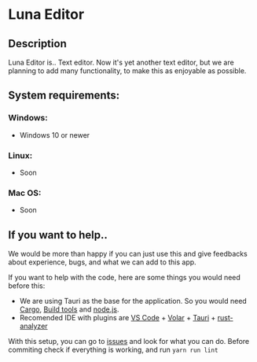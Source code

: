 # Luna Editor

## Description

Luna Editor is.. Text editor. Now it's yet another text editor, but we are planning to add many functionality, to make this as enjoyable as possible. 

## System requirements:
### Windows:
- Windows 10 or newer

### Linux:
- Soon

### Mac OS:
- Soon

## If you want to help..
We would be more than happy if you can just use this and give feedbacks about experience, bugs, and what we can add to this app.

If you want to help with the code, here are some things you would need before this:
- We are using Tauri as the base for the application. So you would need [Cargo](https://doc.rust-lang.org/cargo/), [Build tools](https://visualstudio.microsoft.com/downloads/?q=build+tools) and [node.js](https://nodejs.org/en/).
- Recomended IDE with plugins are [VS Code](https://code.visualstudio.com/) + [Volar](https://marketplace.visualstudio.com/items?itemName=Vue.volar) + [Tauri](https://marketplace.visualstudio.com/items?itemName=tauri-apps.tauri-vscode) + [rust-analyzer](https://marketplace.visualstudio.com/items?itemName=rust-lang.rust-analyzer)

With this setup, you can go to [issues](https://github.com/monntecc/lunaeditor/issues) and look for what you can do. Before commiting check if everything is working, and run `yarn run lint`